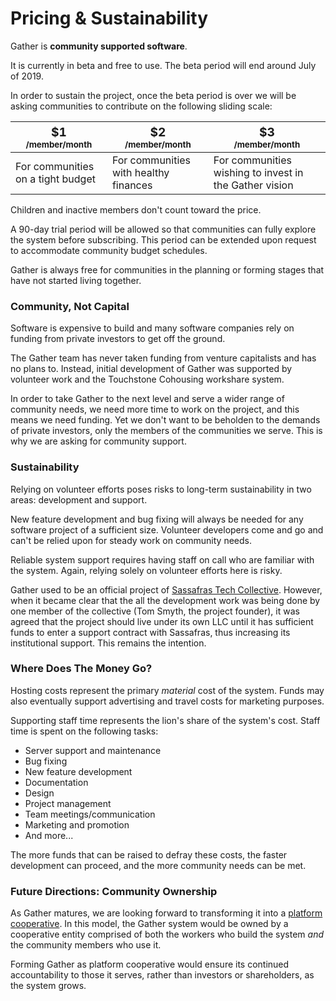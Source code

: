 # Pricing & Sustainability

Gather is **community supported software**.

It is currently in beta and free to use. The beta period will end around July of 2019.

In order to sustain the project, once the beta period is over we will be asking communities to contribute on the following sliding scale:

<table class="pricing-scale">
  <thead>
    <tr>
      <th><big>$1</big><br><small>/member/month</small></th>
      <th><big>$2</big><br><small>/member/month</small></th>
      <th><big>$3</big><br><small>/member/month</small></th>
    </tr>
  </thead>
  <tbody>
    <tr>
      <td>For communities on a tight budget</td>
      <td>For communities with healthy finances</td>
      <td>For communities wishing to invest in the Gather vision</td>
    </tr>
  </tbody>
</table>

Children and inactive members don't count toward the price.

A 90-day trial period will be allowed so that communities can fully explore the system before subscribing. This period can be extended upon request to accommodate community budget schedules.

Gather is always free for communities in the planning or forming stages that have not started living together.

### Community, Not Capital

Software is expensive to build and many software companies rely on funding from private investors to get off the ground.

The Gather team has never taken funding from venture capitalists and has no plans to. Instead, initial development of Gather was supported by volunteer work and the Touchstone Cohousing workshare system.

In order to take Gather to the next level and serve a wider range of community needs, we need more time to work on the project, and this means we need funding. Yet we don't want to be beholden to the demands of private investors, only the members of the communities we serve. This is why we are asking for community support.

### Sustainability

Relying on volunteer efforts poses risks to long-term sustainability in two areas: development and support.

New feature development and bug fixing will always be needed for any software project of a sufficient size. Volunteer developers come and go and can't be relied upon for steady work on community needs.

Reliable system support requires having staff on call who are familiar with the system. Again, relying solely on volunteer efforts here is risky.

Gather used to be an official project of [Sassafras Tech Collective](https://sassafras.coop). However, when it became clear that the all the development work was being done by one member of the collective (Tom Smyth, the project founder), it was agreed that the project should live under its own LLC until it has sufficient funds to enter a support contract with Sassafras, thus increasing its institutional support. This remains the intention.

### Where Does The Money Go?

Hosting costs represent the primary _material_ cost of the system. Funds may also eventually support advertising and travel costs for marketing purposes.

Supporting staff time represents the lion's share of the system's cost. Staff time is spent on the following tasks:

* Server support and maintenance
* Bug fixing
* New feature development
* Documentation
* Design
* Project management
* Team meetings/communication
* Marketing and promotion
* And more...

The more funds that can be raised to defray these costs, the faster development can proceed, and the more community needs can be met.

### Future Directions: Community Ownership

As Gather matures, we are looking forward to transforming it into a [platform cooperative](https://en.wikipedia.org/wiki/Platform_cooperative). In this model, the Gather system would be owned by a cooperative entity comprised of both the workers who build the system _and_ the community members who use it.

Forming Gather as platform cooperative would ensure its continued accountability to those it serves, rather than investors or shareholders, as the system grows.
